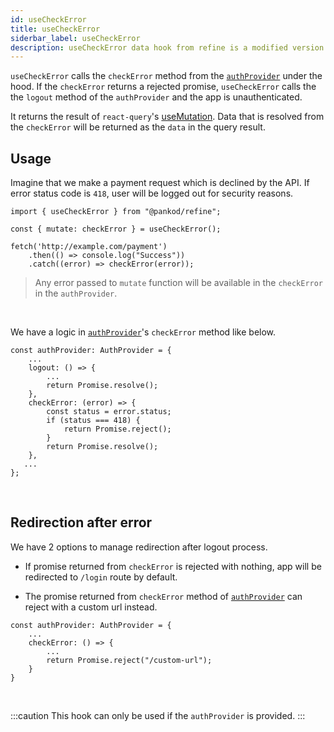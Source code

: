 ```yaml
---
id: useCheckError
title: useCheckError
siderbar_label: useCheckError
description: useCheckError data hook from refine is a modified version of react-query's useMutation for create mutations
---
```


`useCheckError` calls the `checkError` method from the [`authProvider`](/docs/api-references/providers/auth-provider) under the hood.
If the `checkError` returns a rejected promise, `useCheckError` calls the the `logout` method of the `authProvider` and the app is unauthenticated.

It returns the result of `react-query`'s [useMutation](https://react-query.tanstack.com/reference/useMutation). 
Data that is resolved from the `checkError` will be returned as the `data` in the query result.
## Usage

Imagine that we make a payment request which is declined by the API. If error status code is `418`, user will be logged out for security reasons.

```tsx  {3,7}
import { useCheckError } from "@pankod/refine";

const { mutate: checkError } = useCheckError();

fetch('http://example.com/payment')
    .then(() => console.log("Success"))
    .catch((error) => checkError(error));
```

> Any error passed to `mutate` function will be available in the `checkError` in the `authProvider`.

<br />

We have a logic in [`authProvider`](/docs/api-references/providers/auth-provider)'s `checkError` method like below.

```tsx {7-13}
const authProvider: AuthProvider = {
    ...
    logout: () => {
        ...
        return Promise.resolve();
    },
    checkError: (error) => {
        const status = error.status;
        if (status === 418) {
            return Promise.reject();
        }
        return Promise.resolve();
    },
   ...
};
```

<br/>

## Redirection after error

We have 2 options to manage redirection after logout process.

- If promise returned from `checkError` is rejected with nothing, app will be redirected to `/login` route by default. 

- The promise returned from `checkError` method of [`authProvider`](/docs/api-references/providers/auth-provider) can reject with a custom url instead.

```tsx
const authProvider: AuthProvider = {
    ...
    checkError: () => {
        ...
        return Promise.reject("/custom-url");
    }
}
```
<br/>

:::caution
This hook can only be used if the `authProvider` is provided.
:::
